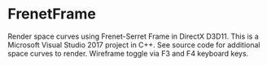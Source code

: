 # FrenetFrame
Render space curves using Frenet-Serret Frame in DirectX D3D11. This is a Microsoft Visual Studio 2017 project in C++. See source code for additional space curves to render. 
Wireframe toggle via F3 and F4 keyboard keys. 
